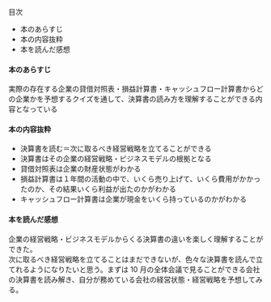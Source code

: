 目次

- 本のあらすじ
- 本の内容抜粋
- 本を読んだ感想

#### 本のあらすじ

実際の存在する企業の貸借対照表・損益計算書・キャッシュフロー計算書からどの企業かを予想するクイズを通して、決算書の読み方を理解することができる内容となっている

#### 本の内容抜粋

- 決算書を読む＝次に取るべき経営戦略を立てることができる
- 決算書はその企業の経営戦略・ビジネスモデルの根拠となる
- 貸借対照表は企業の財産状態がわかる
- 損益計算書は１年間の活動の中で、いくら売り上げて、いくら費用がかかったのか、その結果いくら利益が出たのかがわかる
- キャッシュフロー計算書は企業が現金をいくら持っているのかがわかる

#### 本を読んだ感想

企業の経営戦略・ビジネスモデルからくる決算書の違いを楽しく理解することができた。  
次に取るべき経営戦略を立てることはまだできないが、色々な決算書を読んで立てれるようになりたいと思う。まずは 10 月の全体会議で見ることができる会社の決算書を読み解き、自分が務めている会社の経営状態・経営戦略を予想してみる。
